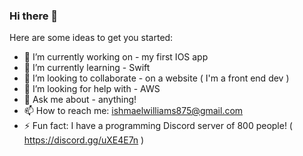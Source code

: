 ### Hi there 👋

Here are some ideas to get you started:

- 🔭 I’m currently working on - my first IOS app
- 🌱 I’m currently learning - Swift
- 👯 I’m looking to collaborate - on a website ( I'm a front end dev )
- 🤔 I’m looking for help with - AWS
- 💬 Ask me about - anything!
- 📫 How to reach me: ishmaelwilliams875@gmail.com
- ⚡ Fun fact: I have a programming Discord server of 800 people! ( https://discord.gg/uXE4E7n )

